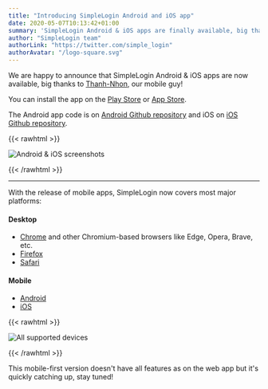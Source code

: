 ```yaml
---
title: "Introducing SimpleLogin Android and iOS app"
date: 2020-05-07T10:13:42+01:00
summary: 'SimpleLogin Android & iOS apps are finally available, big thanks to [Thanh-Nhon](/about), our iOS/Mac/Android expert!'
author: "SimpleLogin team"
authorLink: "https://twitter.com/simple_login"
authorAvatar: "/logo-square.svg"
---
```


We are happy to announce that SimpleLogin Android & iOS apps are now available, big thanks to [Thanh-Nhon](/about), our mobile guy!

You can install the app on the [Play Store](https://play.google.com/store/apps/details?id=io.simplelogin.android) or
[App Store](https://apps.apple.com/us/app/simplelogin-anti-spam/id1494359858).

The Android app code is on [Android Github repository](https://github.com/simple-login/Simple-Login-Android) and iOS on [iOS Github repository](https://github.com/simple-login/Simple-Login-iOS).

{{< rawhtml >}}
<p align="left">
    <img src="/blog/mobile.png" class="img-fluid" style="max-height: 350px" alt="Android & iOS screenshots">
</p>
{{< /rawhtml >}}

---

With the release of mobile apps, SimpleLogin now covers most major platforms:

#### Desktop

* [Chrome](https://chrome.google.com/webstore/detail/dphilobhebphkdjbpfohgikllaljmgbn) and other Chromium-based browsers like Edge, Opera, Brave, etc.
* [Firefox](https://addons.mozilla.org/en-GB/firefox/addon/simplelogin/)
* [Safari](https://apps.apple.com/us/app/simplelogin/id1494051017?mt=12&fbclid=IwAR0M0nnEKgoieMkmx91TSXrtcScj7GouqRxGgXeJz2un_5ydhIKlbAI79Io)

#### Mobile

- [Android](https://play.google.com/store/apps/details?id=io.simplelogin.android)
- [iOS](https://apps.apple.com/us/app/simplelogin-anti-spam/id1494359858)

{{< rawhtml >}}
<p align="left">
    <img src="/blog/devices.png" class="img-fluid" style="max-height: 450px" alt="All supported devices">
</p>
{{< /rawhtml >}}

This mobile-first version doesn't have all features as on the web app but it's quickly catching up, stay tuned!



